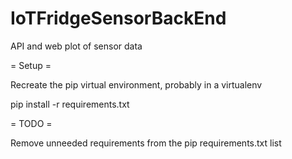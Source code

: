 # IoTFridgeSensorBackEnd
API and web plot of sensor data

= Setup =

Recreate the pip virtual environment, probably in a virtualenv

pip install -r requirements.txt

= TODO =

Remove unneeded requirements from the pip requirements.txt list 
